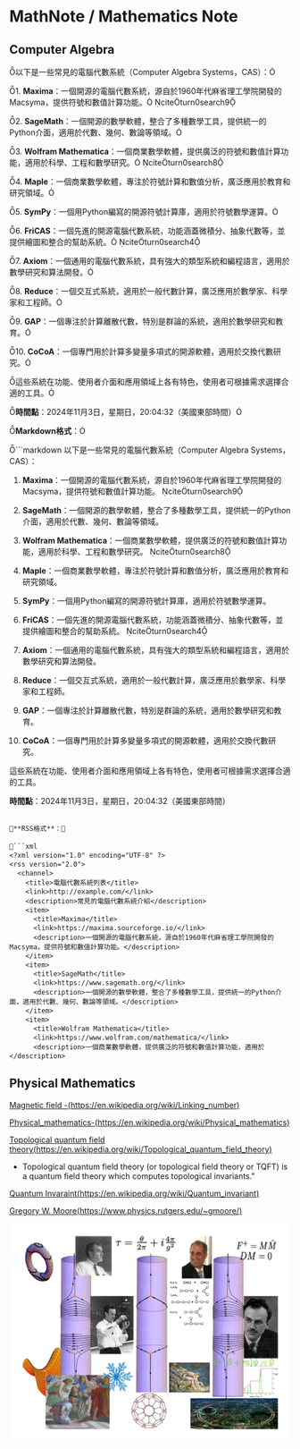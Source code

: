 # MathNote / Mathematics Note

## Computer Algebra

以下是一些常見的電腦代數系統（Computer Algebra Systems，CAS）：

1. **Maxima**：一個開源的電腦代數系統，源自於1960年代麻省理工學院開發的Macsyma，提供符號和數值計算功能。 citeturn0search9

2. **SageMath**：一個開源的數學軟體，整合了多種數學工具，提供統一的Python介面，適用於代數、幾何、數論等領域。

3. **Wolfram Mathematica**：一個商業數學軟體，提供廣泛的符號和數值計算功能，適用於科學、工程和數學研究。 citeturn0search8

4. **Maple**：一個商業數學軟體，專注於符號計算和數值分析，廣泛應用於教育和研究領域。

5. **SymPy**：一個用Python編寫的開源符號計算庫，適用於符號數學運算。

6. **FriCAS**：一個先進的開源電腦代數系統，功能涵蓋微積分、抽象代數等，並提供繪圖和整合的幫助系統。 citeturn0search4

7. **Axiom**：一個通用的電腦代數系統，具有強大的類型系統和編程語言，適用於數學研究和算法開發。

8. **Reduce**：一個交互式系統，適用於一般代數計算，廣泛應用於數學家、科學家和工程師。

9. **GAP**：一個專注於計算離散代數，特別是群論的系統，適用於數學研究和教育。

10. **CoCoA**：一個專門用於計算多變量多項式的開源軟體，適用於交換代數研究。

這些系統在功能、使用者介面和應用領域上各有特色，使用者可根據需求選擇合適的工具。

**時間點**：2024年11月3日，星期日，20:04:32（美國東部時間）

**Markdown格式**：

```markdown
以下是一些常見的電腦代數系統（Computer Algebra Systems，CAS）：

1. **Maxima**：一個開源的電腦代數系統，源自於1960年代麻省理工學院開發的Macsyma，提供符號和數值計算功能。 citeturn0search9

2. **SageMath**：一個開源的數學軟體，整合了多種數學工具，提供統一的Python介面，適用於代數、幾何、數論等領域。

3. **Wolfram Mathematica**：一個商業數學軟體，提供廣泛的符號和數值計算功能，適用於科學、工程和數學研究。 citeturn0search8

4. **Maple**：一個商業數學軟體，專注於符號計算和數值分析，廣泛應用於教育和研究領域。

5. **SymPy**：一個用Python編寫的開源符號計算庫，適用於符號數學運算。

6. **FriCAS**：一個先進的開源電腦代數系統，功能涵蓋微積分、抽象代數等，並提供繪圖和整合的幫助系統。 citeturn0search4

7. **Axiom**：一個通用的電腦代數系統，具有強大的類型系統和編程語言，適用於數學研究和算法開發。

8. **Reduce**：一個交互式系統，適用於一般代數計算，廣泛應用於數學家、科學家和工程師。

9. **GAP**：一個專注於計算離散代數，特別是群論的系統，適用於數學研究和教育。

10. **CoCoA**：一個專門用於計算多變量多項式的開源軟體，適用於交換代數研究。

這些系統在功能、使用者介面和應用領域上各有特色，使用者可根據需求選擇合適的工具。

**時間點**：2024年11月3日，星期日，20:04:32（美國東部時間）
```

**RSS格式**：

```xml
<?xml version="1.0" encoding="UTF-8" ?>
<rss version="2.0">
  <channel>
    <title>電腦代數系統列表</title>
    <link>http://example.com/</link>
    <description>常見的電腦代數系統介紹</description>
    <item>
      <title>Maxima</title>
      <link>https://maxima.sourceforge.io/</link>
      <description>一個開源的電腦代數系統，源自於1960年代麻省理工學院開發的Macsyma，提供符號和數值計算功能。</description>
    </item>
    <item>
      <title>SageMath</title>
      <link>https://www.sagemath.org/</link>
      <description>一個開源的數學軟體，整合了多種數學工具，提供統一的Python介面，適用於代數、幾何、數論等領域。</description>
    </item>
    <item>
      <title>Wolfram Mathematica</title>
      <link>https://www.wolfram.com/mathematica/</link>
      <description>一個商業數學軟體，提供廣泛的符號和數值計算功能，適用於</description>

```

## Physical Mathematics


[Magnetic field -(https://en.wikipedia.org/wiki/Linking_number)](https://en.wikipedia.org/wiki/Linking_number#Gauss's_integral_definition)

[Physical_mathematics-(https://en.wikipedia.org/wiki/Physical_mathematics)](https://en.wikipedia.org/wiki/Physical_mathematics)

[Topological quantum field theory(https://en.wikipedia.org/wiki/Topological_quantum_field_theory)](https://en.wikipedia.org/wiki/Topological_quantum_field_theory)

- Topological quantum field theory (or topological field theory or TQFT) is a quantum field theory which computes topological invariants."

[Quantum Invaraint(https://en.wikipedia.org/wiki/Quantum_invariant)](https://en.wikipedia.org/wiki/Quantum_invariant)

[Gregory W. Moore(https://www.physics.rutgers.edu/~gmoore/)](https://www.physics.rutgers.edu/~gmoore/)

![CoursePoster.png](CoursePoster.png)
